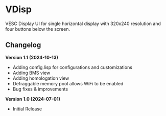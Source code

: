 # VDisp

VESC Display UI for single horizontal display with 320x240 resolution and four buttons below the screen.

## Changelog

**Version 1.1 (2024-10-13)**

* Adding config.lisp for configurations and customizations
* Adding BMS view
* Adding homologation view
* Defraggable memory pool allows WiFi to be enabled
* Bug fixes & improvements

**Version 1.0 (2024-07-01)**

* Initial Release

